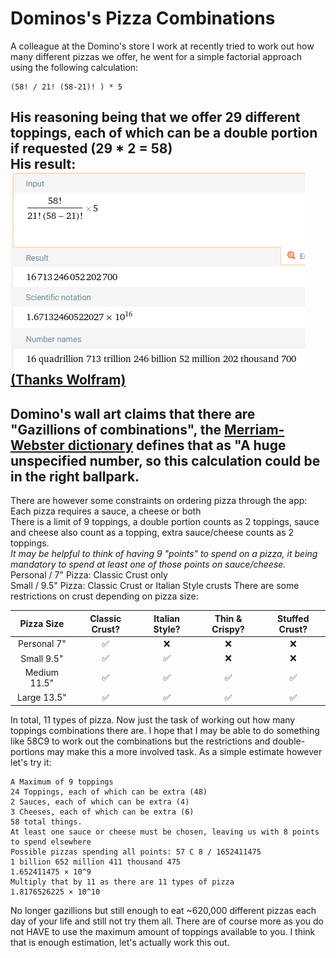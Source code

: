 # Dominos's Pizza Combinations

A colleague at the Domino's store I work at recently tried to work out how many different pizzas we offer, he went for a simple factorial approach using the following calculation:
```
(58! / 21! (58-21)! ) * 5
```
His reasoning being that we offer 29 different toppings, each of which can be a double portion if requested (29 * 2 = 58)
<br>His result:
![Wolfram Alpha screenshot](img/colleaguesguess.PNG)
[(Thanks Wolfram)](https://www.wolframalpha.com/input?i=%2858%21%2F%2821%21%2858-21%29%21%29%29*5)
---
Domino's wall art claims that there are "Gazillions of combinations", the 
[Merriam-Webster dictionary](https://www.merriam-webster.com/dictionary/gazillion)
defines that as "A huge unspecified number, so this calculation could be in the right ballpark.
---
There are however some constraints on ordering pizza through the app:
<br>Each pizza requires a sauce, a cheese or both
<br>There is a limit of 9 toppings, a double portion counts as 2 toppings, sauce and cheese also count as a topping, extra sauce/cheese counts as 2 toppings.
<br>*It may be helpful to think of having 9 "points" to spend on a pizza, it being mandatory to spend at least one of those points on sauce/cheese.*
<br> Personal / 7" Pizza: Classic Crust only
<br> Small / 9.5" Pizza: Classic Crust or Italian Style crusts
There are some restrictions on crust depending on pizza size:

|   Pizza Size    |  Classic Crust?  |  Italian Style?  |  Thin & Crispy?  |  Stuffed Crust?  |
|:---------------:|:----------------:|:----------------:|:----------------:|:----------------:|
|   Personal 7"   |        ✅         |        ❌         |        ❌         |        ❌         |
|   Small 9.5"    |        ✅         |        ✅         |        ❌         |        ❌         |
|  Medium 11.5"   |        ✅         |        ✅         |        ✅         |        ✅         |
|   Large 13.5"   |        ✅         |        ✅         |        ✅         |        ✅         |

In total, 11 types of pizza.
Now just the task of working out how many toppings combinations there are.
I hope that I may be able to do something like 58C9 to work out the combinations but the restrictions and double-portions may make this a more involved task.
As a simple estimate however let's try it:
```
A Maximum of 9 toppings
24 Toppings, each of which can be extra (48)
2 Sauces, each of which can be extra (4)
3 Cheeses, each of which can be extra (6)
58 total things.
At least one sauce or cheese must be chosen, leaving us with 8 points to spend elsewhere
Possible pizzas spending all points: 57 C 8 / 1652411475
1 billion 652 million 411 thousand 475
1.652411475 × 10^9
Multiply that by 11 as there are 11 types of pizza
1.8176526225 × 10^10
```
No longer gazillions but still enough to eat ~620,000 different pizzas each day of your life and still not try them all.
There are of course more as you do not HAVE to use the maximum amount of toppings available to you.
I think that is enough estimation, let's actually work this out.

